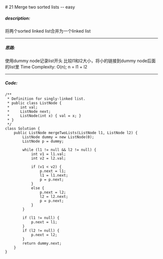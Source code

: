 \# 21 Merge two sorted lists -- easy
##### description:
将两个sorted linked list合并为一个linked list
****************
##### 思路:
使用dummy node记录list开头
比较l1和l2大小，将小的链接到dummy node后面的list里
Time Complexity: O(n); n = l1 + l2
**********
##### Code:
```
/**
 * Definition for singly-linked list.
 * public class ListNode {
 *     int val;
 *     ListNode next;
 *     ListNode(int x) { val = x; }
 * }
 */
class Solution {
    public ListNode mergeTwoLists(ListNode l1, ListNode l2) {
        ListNode dummy = new ListNode(0);
        ListNode p = dummy;

        while (l1 != null && l2 != null) {
            int v1 = l1.val;
            int v2 = l2.val;

            if (v1 < v2) {
                p.next = l1;
                l1 = l1.next;
                p = p.next;
            }
            else {
                p.next = l2;
                l2 = l2.next;
                p = p.next;
            }
        }

        if (l1 != null) {
            p.next = l1;
        }
        if (l2 != null) {
            p.next = l2;
        }
        return dummy.next;
    }
}
```
